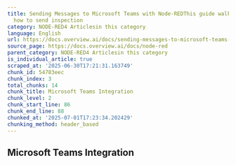 ```yaml
---
title: Sending Messages to Microsoft Teams with Node-REDThis guide walks you through
  how to send inspection
category: NODE-RED4 Articlesin this category
language: English
url: https://docs.overview.ai/docs/sending-messages-to-microsoft-teams-with-node-red
source_page: https://docs.overview.ai/docs/node-red
parent_category: NODE-RED4 Articlesin this category
is_individual_article: true
scraped_at: '2025-06-30T17:21:31.163749'
chunk_id: 54783eec
chunk_index: 3
total_chunks: 14
chunk_title: Microsoft Teams Integration
chunk_level: 2
chunk_start_line: 86
chunk_end_line: 88
chunked_at: '2025-07-01T17:23:34.202429'
chunking_method: header_based
---
```


## Microsoft Teams Integration
